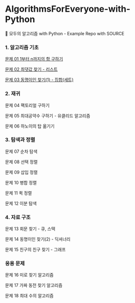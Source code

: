 # AlgorithmsForEveryone-with-Python
🌱 모두의 알고리즘 with Python - Example Repo with SOURCE

### 1. 알고리즘 기초

[문제 01 1부터 n까지의 합 구하기](chapter-1.py)

[문제 02 최댓값 찾기 - 리스트](chapter-2.py)

[문제 03 동명이인 찾기(1) - 집합(세트)](chapter-3.py)

### 2. 재귀

문제 04 팩토리얼 구하기

문제 05 최대공약수 구하기 - 유클리드 알고리즘

문제 06 하노이의 탑 옮기기

### 3. 탐색과 정렬

문제 07 순차 탐색

문제 08 선택 정렬

문제 09 삽입 정렬

문제 10 병합 정렬

문제 11 퀵 정렬

문제 12 이분 탐색

### 4. 자료 구조

문제 13 회문 찾기 - 큐, 스택

문제 14 동명이인 찾기(2) - 딕셔너리

문제 15 친구의 친구 찾기 - 그래프

### 응용 문제

문제 16 미로 찾기 알고리즘

문제 17 가짜 동전 찾기 알고리즘

문제 18 최대 수의 알고리즘
